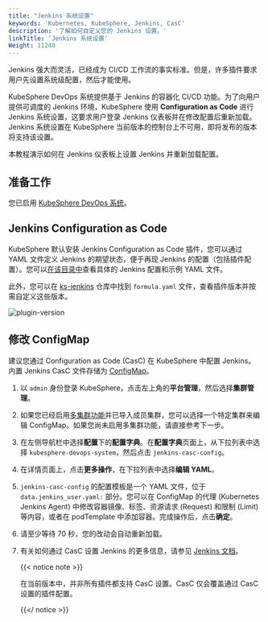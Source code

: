 ```yaml
---
title: "Jenkins 系统设置"
keywords: 'Kubernetes, KubeSphere, Jenkins, CasC'
description: '了解如何自定义您的 Jenkins 设置。'
linkTitle: 'Jenkins 系统设置'
Weight: 11240
---
```


Jenkins 强大而灵活，已经成为 CI/CD 工作流的事实标准。但是，许多插件要求用户先设置系统级配置，然后才能使用。

KubeSphere DevOps 系统提供基于 Jenkins 的容器化 CI/CD 功能。为了向用户提供可调度的 Jenkins 环境，KubeSphere 使用 **Configuration as Code** 进行 Jenkins 系统设置，这要求用户登录 Jenkins 仪表板并在修改配置后重新加载。Jenkins 系统设置在 KubeSphere 当前版本的控制台上不可用，即将发布的版本将支持该设置。

本教程演示如何在 Jenkins 仪表板上设置 Jenkins 并重新加载配置。

## 准备工作

您已启用 [KubeSphere DevOps 系统](../../../pluggable-components/devops/)。

## Jenkins Configuration as Code

KubeSphere 默认安装 Jenkins Configuration as Code 插件，您可以通过 YAML 文件定义 Jenkins 的期望状态，便于再现 Jenkins 的配置（包括插件配置）。您可以[在该目录中](https://github.com/jenkinsci/configuration-as-code-plugin/tree/master/demos)查看具体的 Jenkins 配置和示例 YAML 文件。

此外，您可以在 [ks-jenkins](https://github.com/kubesphere/ks-jenkins) 仓库中找到 `formula.yaml` 文件，查看插件版本并按需自定义这些版本。

![plugin-version](/images/docs/zh-cn/devops-user-guide/use-devops/jenkins-system-settings/plugin-version.png)

## 修改 ConfigMap

建议您通过 Configuration as Code (CasC) 在 KubeSphere 中配置 Jenkins。内置 Jenkins CasC 文件存储为 [ConfigMap](../../../project-user-guide/configuration/configmaps/)。

1. 以 `admin` 身份登录 KubeSphere，点击左上角的**平台管理**，然后选择**集群管理**。

2. 如果您已经启用[多集群功能](../../../multicluster-management/)并已导入成员集群，您可以选择一个特定集群来编辑 ConfigMap。如果您尚未启用多集群功能，请直接参考下一步。

3. 在左侧导航栏中选择**配置**下的**配置字典**。在**配置字典**页面上，从下拉列表中选择 `kubesphere-devops-system`，然后点击 `jenkins-casc-config`。

4. 在详情页面上，点击**更多操作**，在下拉列表中选择**编辑 YAML**。

5. `jenkins-casc-config` 的配置模板是一个 YAML 文件，位于 `data.jenkins_user.yaml:` 部分。您可以在 ConfigMap 的代理 (Kubernetes Jenkins Agent) 中修改容器镜像、标签、资源请求 (Request) 和限制 (Limit) 等内容，或者在 podTemplate 中添加容器。完成操作后，点击**确定**。

6. 请至少等待 70 秒，您的改动会自动重新加载。

7. 有关如何通过 CasC 设置 Jenkins 的更多信息，请参见 [Jenkins 文档](https://github.com/jenkinsci/configuration-as-code-plugin)。

   {{< notice note >}}

   在当前版本中，并非所有插件都支持 CasC 设置。CasC 仅会覆盖通过 CasC 设置的插件配置。

   {{</ notice >}} 


